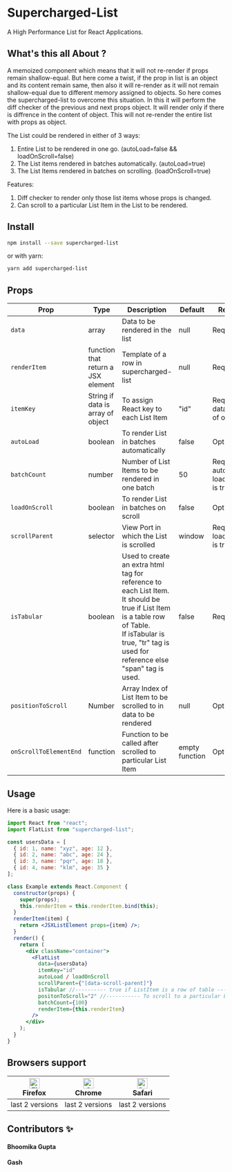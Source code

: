 # Supercharged-List

A High Performance List for React Applications.

## What's this all About ?

A memoized component which means that it will not re-render if props remain shallow-equal. But here come a twist, if the prop in list is an object and its content remain same, then also it will re-render as it will not remain shallow-equal due to different memory assigned to objects. So here comes the supercharged-list to overcome this situation. In this it will perform the diff checker of the previous and next props object. It will render only if there is diffrence in the content of object. This will not re-render the entire list with props as object.

The List could be rendered in either of 3 ways:

1. Entire List to be rendered in one go. (autoLoad=false && loadOnScroll=false)
2. The List items rendered in batches automatically. (autoLoad=true)
3. The List Items rendered in batches on scrolling. (loadOnScroll=true)

Features:

1. Diff checker to render only those list items whose props is changed.
2. Can scroll to a particular List Item in the List to be rendered.

## Install

```bash
npm install --save supercharged-list
```

or with yarn:

```bash
yarn add supercharged-list
```

## Props

| Prop | Type | Description | Default | Required |
| --- | --- | --- | --- | --- |
| `data` | array | Data to be rendered in the list | null | Required |
| `renderItem` | function that return a JSX element | Template of a row in supercharged-list | null | Required |
| `itemKey` | String if data is array of object | To assign React key to each List Item | "id" | Required if data is array of object |
| `autoLoad` | boolean | To render List in batches automatically | false | Optional |
| `batchCount` | number | Number of List Items to be rendered in one batch | 50 | Required if autoLoad or loadOnScroll is true |
| `loadOnScroll` | boolean | To render List in batches on scroll | false | Optional |
| `scrollParent` | selector | View Port in which the List is scrolled | window | Required if loadOnScroll is true |
| `isTabular` | boolean | Used to create an extra html tag for reference to each List Item.<br> It should be true if List Item is a table row of Table.<br> If isTabular is true, "tr" tag is used for reference else "span" tag is used. | false | Required |
| `positionToScroll` | Number | Array Index of List Item to be scrolled to in data to be rendered | null | Optional |
| `onScrollToElementEnd` | function | Function to be called after scrolled to particular List Item | empty function | Optional |

## Usage

Here is a basic usage:

```jsx
import React from "react";
import FlatList from "supercharged-list";

const usersData = [
  { id: 1, name: "xyz", age: 12 },
  { id: 2, name: "abc", age: 24 },
  { id: 3, name: "pqr", age: 18 },
  { id: 4, name: "klm", age: 35 }
];

class Example extends React.Component {
  constructor(props) {
    super(props);
    this.renderItem = this.renderItem.bind(this);
  }
  renderItem(item) {
    return <JSXListElement props={item} />;
  }
  render() {
    return (
      <div className="container">
        <FlatList
          data={usersData}
          itemKey="id"
          autoLoad / loadOnScroll
          scrollParent={"[data-scroll-parent]"}
          isTabular //---------- true if ListItem is a row of table ---------------//
          positonToScroll="2" //----------- To scroll to a particular List Item index -------//
          batchCount={100}
          renderItem={this.renderItem}
        />
      </div>
    );
  }
}
```

## Browsers support

| [<img src="https://raw.githubusercontent.com/alrra/browser-logos/master/src/firefox/firefox_48x48.png" alt="Firefox" width="24px" height="24px" />](http://godban.github.io/browsers-support-badges/)<br/>Firefox | [<img src="https://raw.githubusercontent.com/alrra/browser-logos/master/src/chrome/chrome_48x48.png" alt="Chrome" width="24px" height="24px" />](http://godban.github.io/browsers-support-badges/)<br/>Chrome | [<img src="https://raw.githubusercontent.com/alrra/browser-logos/master/src/safari/safari_48x48.png" alt="Safari" width="24px" height="24px" />](http://godban.github.io/browsers-support-badges/)<br/>Safari |
| --- | --- | --- |
| last 2 versions | last 2 versions | last 2 versions |

## Contributors ✨
#### Bhoomika Gupta
#### Gash
